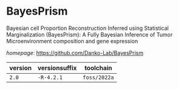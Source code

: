 # BayesPrism

Bayesian cell Proportion Reconstruction Inferred using Statistical Marginalization   (BayesPrism): A Fully Bayesian Inference of Tumor Microenvironment composition and gene expression

*homepage*: <https://github.com/Danko-Lab/BayesPrism>

version | versionsuffix | toolchain
--------|---------------|----------
``2.0`` | ``-R-4.2.1`` | ``foss/2022a``
